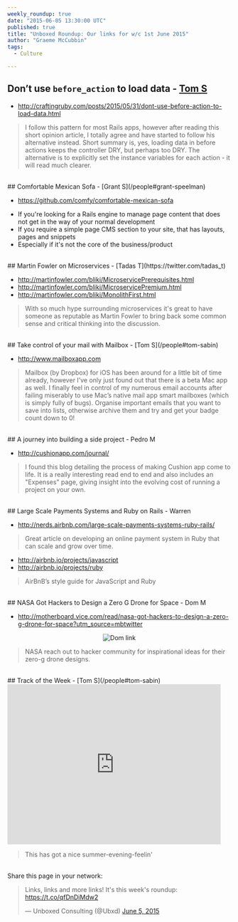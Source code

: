 ```yaml
---
weekly_roundup: true
date: "2015-06-05 13:30:00 UTC"
published: true
title: "Unboxed Roundup: Our links for w/c 1st June 2015"
author: "Graeme McCubbin"
tags:
  - Culture

---
```


## Don’t use `before_action` to load data - [Tom S](/people#tom-sabin)

* http://craftingruby.com/posts/2015/05/31/dont-use-before-action-to-load-data.html

> I follow this pattern for most Rails apps, however after reading this short opinion article, I totally agree and have started to follow his alternative instead. Short summary is, yes, loading data in before actions keeps the controller DRY, but perhaps too DRY. The alternative is to explicitly set the instance variables for each action - it will read much clearer.

<br/>
## Comfortable Mexican Sofa - [Grant S](/people#grant-speelman)

* https://github.com/comfy/comfortable-mexican-sofa

>
* If you're looking for a Rails engine to manage page content that does not get in the way of your normal development
* If you require a simple page CMS section to your site, that has layouts, pages and snippets
* Especially if it's not the core of the business/product


<br/>
## Martin Fowler on Microservices  - [Tadas T](https://twitter.com/tadas_t)

* http://martinfowler.com/bliki/MicroservicePrerequisites.html
* http://martinfowler.com/bliki/MicroservicePremium.html
* http://martinfowler.com/bliki/MonolithFirst.html

> With so much hype surrounding microservices it's great to have someone as reputable as Martin Fowler to bring back some common sense and critical thinking into the discussion.

<br/>
## Take control of your mail with Mailbox - [Tom S](/people#tom-sabin)

* http://www.mailboxapp.com

> Mailbox (by Dropbox) for iOS has been around for a little bit of time already, however I’ve only just found out that there is a beta Mac app as well. I finally feel in control of my numerous email accounts after failing miserably to use Mac’s native mail app smart mailboxes (which is simply fully of bugs). Organise important emails that you want to save into lists, otherwise archive them and try and get your badge count down to 0!


<br/>
## A journey into building a side project - Pedro M

* http://cushionapp.com/journal/

> I found this blog detailing the process of making Cushion app come to life. It is a really interesting read end to end and also includes an "Expenses" page, giving insight into the evolving cost of running a project on your own.

<br/>
## Large Scale Payments Systems and Ruby on Rails - Warren

* http://nerds.airbnb.com/large-scale-payments-systems-ruby-rails/

> Great article on developing an online payment system in Ruby that can scale and grow over time.

* http://airbnb.io/projects/javascript
* http://airbnb.io/projects/ruby

> AirBnB’s style guide for JavaScript and Ruby

<br/>
## NASA Got Hackers to Design a Zero G Drone for Space - Dom M

* http://motherboard.vice.com/read/nasa-got-hackers-to-design-a-zero-g-drone-for-space?utm_source=mbtwitter

<p align="center"><img src="http://bit.ly/1QbKAVS" alt="Dom link"></p>

> NASA reach out to hacker community for inspirational ideas for their zero-g drone designs.

<br/>
## Track of the Week - [Tom S](/people#tom-sabin)

<iframe width="480" height="360" src="https://www.youtube.com/embed/VYqtvi6AIv8" frameborder="0" allowfullscreen></iframe>

> This has got a nice summer-evening-feelin'

<br/>
Share this page in your network:
<blockquote class="twitter-tweet" lang="en"><p lang="en" dir="ltr">Links, links and more links! It&#39;s this week&#39;s roundup: <a href="https://t.co/qfDnDiMdw2">https://t.co/qfDnDiMdw2</a></p>&mdash; Unboxed Consulting (@Ubxd) <a href="https://twitter.com/Ubxd/status/606820018471485440">June 5, 2015</a></blockquote> <script async src="//platform.twitter.com/widgets.js" charset="utf-8"></script>
